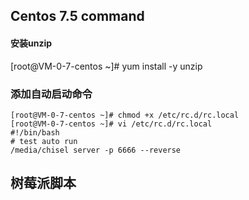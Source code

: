 ## Centos 7.5 command

#### 安装unzip
[root@VM-0-7-centos ~]# yum install -y unzip


### 添加自动启动命令
```
[root@VM-0-7-centos ~]# chmod +x /etc/rc.d/rc.local
[root@VM-0-7-centos ~]# vi /etc/rc.d/rc.local
#!/bin/bash
# test auto run
/media/chisel server -p 6666 --reverse
```

## 树莓派脚本
####
```

```